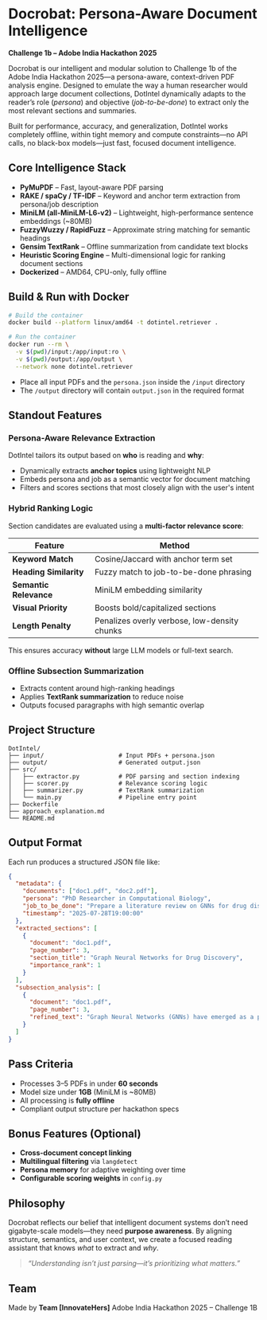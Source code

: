 # Docrobat: Persona-Aware Document Intelligence  
**Challenge 1b – Adobe India Hackathon 2025**

Docrobat is our intelligent and modular solution to Challenge 1b of the Adobe India Hackathon 2025—a persona-aware, context-driven PDF analysis engine. Designed to emulate the way a human researcher would approach large document collections, DotIntel dynamically adapts to the reader’s role (*persona*) and objective (*job-to-be-done*) to extract only the most relevant sections and summaries.

Built for performance, accuracy, and generalization, DotIntel works completely offline, within tight memory and compute constraints—no API calls, no black-box models—just fast, focused document intelligence.


## Core Intelligence Stack

- **PyMuPDF** – Fast, layout-aware PDF parsing  
- **RAKE / spaCy / TF-IDF** – Keyword and anchor term extraction from persona/job description  
- **MiniLM (all-MiniLM-L6-v2)** – Lightweight, high-performance sentence embeddings (~80MB)  
- **FuzzyWuzzy / RapidFuzz** – Approximate string matching for semantic headings  
- **Gensim TextRank** – Offline summarization from candidate text blocks  
- **Heuristic Scoring Engine** – Multi-dimensional logic for ranking document sections  
- **Dockerized** – AMD64, CPU-only, fully offline


## Build & Run with Docker

```bash
# Build the container
docker build --platform linux/amd64 -t dotintel.retriever .

# Run the container
docker run --rm \
  -v $(pwd)/input:/app/input:ro \
  -v $(pwd)/output:/app/output \
  --network none dotintel.retriever
````

* Place all input PDFs and the `persona.json` inside the `/input` directory
* The `/output` directory will contain `output.json` in the required format


## Standout Features

### Persona-Aware Relevance Extraction

DotIntel tailors its output based on **who** is reading and **why**:

* Dynamically extracts **anchor topics** using lightweight NLP
* Embeds persona and job as a semantic vector for document matching
* Filters and scores sections that most closely align with the user's intent

### Hybrid Ranking Logic

Section candidates are evaluated using a **multi-factor relevance score**:

| Feature                | Method                                       |
| ---------------------- | -------------------------------------------- |
| **Keyword Match**      | Cosine/Jaccard with anchor term set          |
| **Heading Similarity** | Fuzzy match to job-to-be-done phrasing       |
| **Semantic Relevance** | MiniLM embedding similarity                  |
| **Visual Priority**    | Boosts bold/capitalized sections             |
| **Length Penalty**     | Penalizes overly verbose, low-density chunks |

This ensures accuracy **without** large LLM models or full-text search.

### Offline Subsection Summarization

* Extracts content around high-ranking headings
* Applies **TextRank summarization** to reduce noise
* Outputs focused paragraphs with high semantic overlap



## Project Structure

```
DotIntel/
├── input/                     # Input PDFs + persona.json
├── output/                    # Generated output.json
├── src/
│   ├── extractor.py           # PDF parsing and section indexing
│   ├── scorer.py              # Relevance scoring logic
│   ├── summarizer.py          # TextRank summarization
│   └── main.py                # Pipeline entry point
├── Dockerfile
├── approach_explanation.md
└── README.md
```


## Output Format

Each run produces a structured JSON file like:

```json
{
  "metadata": {
    "documents": ["doc1.pdf", "doc2.pdf"],
    "persona": "PhD Researcher in Computational Biology",
    "job_to_be_done": "Prepare a literature review on GNNs for drug discovery",
    "timestamp": "2025-07-28T19:00:00"
  },
  "extracted_sections": [
    {
      "document": "doc1.pdf",
      "page_number": 3,
      "section_title": "Graph Neural Networks for Drug Discovery",
      "importance_rank": 1
    }
  ],
  "subsection_analysis": [
    {
      "document": "doc1.pdf",
      "page_number": 3,
      "refined_text": "Graph Neural Networks (GNNs) have emerged as a powerful tool..."
    }
  ]
}
```


## Pass Criteria

* Processes 3–5 PDFs in under **60 seconds**
* Model size under **1GB** (MiniLM is \~80MB)
* All processing is **fully offline**
* Compliant output structure per hackathon specs


## Bonus Features (Optional)

* **Cross-document concept linking**
* **Multilingual filtering** via `langdetect`
* **Persona memory** for adaptive weighting over time
* **Configurable scoring weights** in `config.py`


## Philosophy

Docrobat reflects our belief that intelligent document systems don’t need gigabyte-scale models—they need **purpose awareness**. By aligning structure, semantics, and user context, we create a focused reading assistant that knows *what* to extract and *why*.

> *“Understanding isn’t just parsing—it’s prioritizing what matters.”*


## Team

Made by **Team \[InnovateHers]**
Adobe India Hackathon 2025 – Challenge 1B


